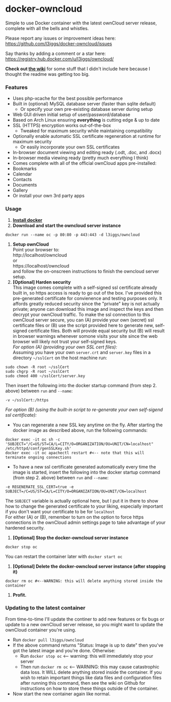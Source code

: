 docker-owncloud
===============
Simple to use Docker container with the latest ownCloud server release, complete with all the bells and whistles.

Please report any issues or improvement ideas here:  
https://github.com/l3iggs/docker-owncloud/issues

Say thanks by adding a comment or a star here:  
https://registry.hub.docker.com/u/l3iggs/owncloud/

__Check out [the wiki](https://github.com/l3iggs/docker-owncloud/wiki)__ for some stuff that I didn't include here because I thought the readme was getting too big.

### Features
- Uses php-xcache for the best possible performance
- Built in (optional) MySQL database server (faster than sqlite default)
  - Or specify your own pre-existing database server during setup
- Web GUI driven initial setup of user/password/database
- Based on Arch Linux ensuring __everything__ is cutting edge & up to date
- SSL (HTTPS) encryption works out-of-the-box
  - Tweaked for maximum security while maintaining compatibility 
- Optionally enable automatic SSL certificate regeneration at runtime for maximum security
  - Or easily incorporate your own SSL certificates
- In-browser document viewing and editing ready (.odt, .doc, and .docx)
- In-browser media viewing ready (pretty much everything I think)
- Comes complete with all of the official ownCloud apps pre-installed:
 - Bookmarks
 - Calendar
 - Contacts
 - Documents
 - Gallery
- Or install your own 3rd party apps

### Usage

1. [**Install docker**](https://docs.docker.com/installation/)
1. **Download and start the owncloud server instance**  

  ```
docker run --name oc -p 80:80 -p 443:443 -d l3iggs/owncloud
```
1. **Setup ownCloud**  
Point your browser to:  
http://localhost/owncloud  
or  
https://localhost/owncloud  
and follow the on-onscreen instructions to finish the owncloud server setup.
1. **[Optional] Harden security**  
This image comes complete with a self-signed ssl certificate already built in, so https access is ready to go out of the box. I've provided this pre-generated certificate for convienence and testing purposes only. It affords greatly reduced security since the "private" key is not actually private; anyone can download this image and inspect the keys and then decrypt your ownCloud traffic. To make the ssl connection to this ownCloud server secure, you can (A) provide your own (secret) ssl certificate files or (B) use the script provided here to generate new, self-signed certificate files. Both will provide equal security but (B) will result in browser warnings whenever somone visits your site since the web browser will likely not trust your self-signed keys.  
_For option (A) (providing your own SSL cert files):_  
Assuming you have your own `server.crt` and `server.key` files in a directory `~/sslCert` on the host machine run:   
  ```
sudo chown -R root ~/sslCert
sudo chgrp -R root ~/sslCert  
sudo chmod 400 ~/sslCert/server.key
```
Then insert the following into the docker startup command (from step 2. above) between `run` and `--name`:  
  ```
-v ~/sslCert:/https
```
_For option (B) (using the built-in script to re-generate your own self-sigend ssl certificate):_  
  - You can regenerate a new SSL key anytime on the fly. After starting the docker image as described above, run the following commands:  
  ```
docker exec -it oc sh -c 'SUBJECT="/C=US/ST=CA/L=CITY/O=ORGANIZATION/OU=UNIT/CN=localhost" /etc/httpd/conf/genSSLKey.sh'  
docker exec -it oc apachectl restart #<-- note that this will terminate ongoing connections
```
  - To have a new ssl certificate generated automatically every time the image is started, insert the following into the docker startup command (from step 2. above) between `run` and `--name`:  
  ```
-e REGENERATE_SSL_CERT=true -e SUBJECT=/C=US/ST=CA/L=CITY/O=ORGANIZATION/OU=UNIT/CN=localhost
```
The `SUBJECT` variable is actually optional here, but I put it in there to show how to change the generated certificate to your liking, especially important if you don't want your certificate to be for `localhost`  
For either (A) or (B), remember to turn on the option to force https connections in the ownCloud admin settings page to take advantage of your hardened security.
1. **[Optional] Stop the docker-owncloud server instance**

  ```
docker stop oc
```
You can restart the container later with `docker start oc`
1. **[Optional] Delete the docker-owncloud server instance (after stopping it)**  

  ```
docker rm oc #<--WARNING: this will delete anything stored inside the container
```
1. **Profit.**

### Updating to the latest container

From time-to-time I'll update the continer to add new features or fix bugs or update to a new ownCloud server release, so you might want to update the ownCloud container you're using.
- Run `docker pull l3iggs/owncloud`
- If the above command returns "Status: Image is up to date" then you've got the latest image and you're done. Otherwise:
  - Run `docker stop oc` <-- warning: this will immediately stop your server
  - Then run `docker rm oc` <-- WARNING: this may cause catastrophic data loss. It WILL delete anything stored inside the container. If you wish to retain important things like data files and configuration files after running this command, then see the wiki on Github for instructions on how to store these things outside of the container.
- Now start the new container again like normal.
